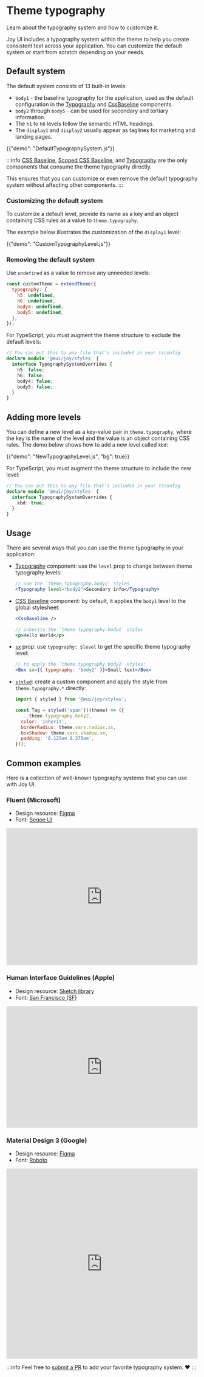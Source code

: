 # Theme typography

<p class="description">Learn about the typography system and how to customize it.</p>

Joy UI includes a typography system within the theme to help you create consistent text across your application. You can customize the default system or start from scratch depending on your needs.

## Default system

The default system consists of 13 built-in levels:

- `body1` - the baseline typography for the application, used as the default configuration in the [Typography](/joy-ui/react-typography/) and [CssBaseline](/joy-ui/react-css-baseline/) components.
- `body2` through `body5` - can be used for secondary and tertiary information.
- The `h1` to `h6` levels follow the semantic HTML headings.
- The `display1` and `display2` usually appear as taglines for marketing and landing pages.

{{"demo": "DefaultTypographySystem.js"}}

:::info
[CSS Baseline](/joy-ui/react-css-baseline/), [Scoped CSS Baseline](/joy-ui/react-css-baseline/#scoping-on-children), and [Typography](/joy-ui/react-typography/) are the only components that consume the theme typography directly.

This ensures that you can customize or even remove the default typography system without affecting other components.
:::

### Customizing the default system

To customize a default level, provide its name as a key and an object containing CSS rules as a value to `theme.typography`.

The example below illustrates the customization of the `display1` level:

{{"demo": "CustomTypographyLevel.js"}}

### Removing the default system

Use `undefined` as a value to remove any unneeded levels:

```js
const customTheme = extendTheme({
  typography: {
    h5: undefined,
    h6: undefined,
    body4: undefined,
    body5: undefined,
  },
});
```

For TypeScript, you must augment the theme structure to exclude the default levels:

```ts
// You can put this to any file that's included in your tsconfig
declare module '@mui/joy/styles' {
  interface TypographySystemOverrides {
    h5: false;
    h6: false;
    body4: false;
    body5: false;
  }
}
```

## Adding more levels

You can define a new level as a key-value pair in `theme.typography`, where the key is the name of the level and the value is an object containing CSS rules.
The demo below shows how to add a new level called `kbd`:

{{"demo": "NewTypographyLevel.js", "bg": true}}

For TypeScript, you must augment the theme structure to include the new level:

```ts
// You can put this to any file that's included in your tsconfig
declare module '@mui/joy/styles' {
  interface TypographySystemOverrides {
    kbd: true;
  }
}
```

## Usage

There are several ways that you can use the theme typography in your application:

- [Typography](/joy-ui/react-typography/) component: use the `level` prop to change between theme typography levels:

  ```jsx
  // use the `theme.typography.body2` styles
  <Typography level="body2">Secondary info</Typography>
  ```

- [CSS Baseline](/joy-ui/react-css-baseline/) component: by default, it applies the `body1` level to the global stylesheet:

  ```jsx
  <CssBaseline />

  // inherits the `theme.typography.body1` styles
  <p>Hello World</p>
  ```

- [`sx`](/joy-ui/customization/approaches/#sx-prop) prop: use `typography: $level` to get the specific theme typography level:

  ```jsx
  // to apply the `theme.typography.body2` styles:
  <Box sx={{ typography: 'body2' }}>Small text</Box>
  ```

- [`styled`](/joy-ui/customization/approaches/#reusable-component): create a custom component and apply the style from `theme.typography.*` directly:

  ```jsx
  import { styled } from '@mui/joy/styles';

  const Tag = styled('span')((theme) => ({
    ...theme.typography.body2,
    color: 'inherit',
    borderRadius: theme.vars.radius.xs,
    boxShadow: theme.vars.shadow.sm,
    padding: '0.125em 0.375em',
  }));
  ```

## Common examples

Here is a collection of well-known typography systems that you can use with Joy UI.

### Fluent (Microsoft)

- Design resource: [Figma](https://www.figma.com/community/file/836828295772957889)
- Font: [Segoe UI](https://learn.microsoft.com/en-us/typography/font-list/segoe-ui)

<iframe src="https://codesandbox.io/embed/joy-ui-fluent-typography-system-j86fct?module=%2Fdemo.tsx&fontsize=14&hidenavigation=1&theme=dark&view=preview"
     style="width:100%; height:360px; border:0; border-radius: 4px; overflow:hidden;"
     title="Joy UI - Fluent Typography System"
     allow="accelerometer; ambient-light-sensor; camera; encrypted-media; geolocation; gyroscope; hid; microphone; midi; payment; usb; vr; xr-spatial-tracking"
     sandbox="allow-forms allow-modals allow-popups allow-presentation allow-same-origin allow-scripts"
   ></iframe>

### Human Interface Guidelines (Apple)

- Design resource: [Sketch library](https://developer.apple.com/design/resources/)
- Font: [San Francisco (SF)](https://developer.apple.com/fonts/)

<iframe src="https://codesandbox.io/embed/joy-ui-human-interface-guidelines-typography-system-lkuz4d?module=%2Fdemo.tsx&fontsize=14&hidenavigation=1&theme=dark&view=preview"
     style="width:100%; height:320px; border:0; border-radius: 4px; overflow:hidden;"
     title="Joy UI - Human Interface Guidelines Typography System"
     allow="accelerometer; ambient-light-sensor; camera; encrypted-media; geolocation; gyroscope; hid; microphone; midi; payment; usb; vr; xr-spatial-tracking"
     sandbox="allow-forms allow-modals allow-popups allow-presentation allow-same-origin allow-scripts"
   ></iframe>

### Material Design 3 (Google)

- Design resource: [Figma](https://www.figma.com/community/file/1035203688168086460)
- Font: [Roboto](https://fonts.google.com/specimen/Roboto)

<iframe src="https://codesandbox.io/embed/joy-ui-material-3-typography-system-lx044f?module=%2Fdemo.tsx&fontsize=14&hidenavigation=1&theme=dark&view=preview"
     style="width:100%; height:500px; border:0; border-radius: 4px; overflow:hidden;"
     title="Joy UI - Joy UI - Material 3 Typography System"
     allow="accelerometer; ambient-light-sensor; camera; encrypted-media; geolocation; gyroscope; hid; microphone; midi; payment; usb; vr; xr-spatial-tracking"
     sandbox="allow-forms allow-modals allow-popups allow-presentation allow-same-origin allow-scripts"
   ></iframe>

:::info
Feel free to [submit a PR](https://github.com/mui/material-ui/compare) to add your favorite typography system. ❤️
:::
